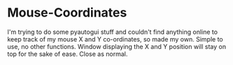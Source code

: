 # Mouse-Coordinates
I'm trying to do some pyautogui stuff and couldn't find anything online to keep track of my mouse X and Y co-ordinates, so made my own.
Simple to use, no other functions. Window displaying the X and Y position will stay on top for the sake of ease. Close as normal.
